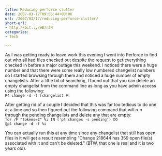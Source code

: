 ```yaml
---
title: Reducing perforce clutter
date: 2007-03-17T09:56:44+00:00
url: /2007/03/17/reducing-perforce-clutter/
short-url:
- http://bit.ly/eB7rJN
categories:
- Tech

---
```

<div class='microid-mailto+http:sha1:dafb8bd3bae56ce12456a6ae200bdea3cf1bd914'>

As I was getting ready to leave work this evening I went into Perforce to find out who all had files checked out despite the request to get everything checked in before a major outage this weekend. I noticed there were a huge number and that there were some really low numbered changelist numbers so I started browsing through them and noticed a huge number of empty changelists. After a little bit of searching, I found out that you can delete an empty changelist from the command line as long as you have admin access using the following:<br /> <code>P4 change -d -f [changelist #]</code>

After getting rid of a couple I decided that this was far too tedious to do one at a time and so then figured out the following command that will run through the pending changelists and delete any that are empty:<br /> <code>for /F "tokens=2" %i IN ('p4 changes -s pending') DO @p4 change -d -f %i</code>

You can actually run this at any time since any changelist that still has open files in it will get a result resembling "Change 218644 has 359 open file(s) associated with it and can't be deleted." (BTW, that one is real and it is two years old).

